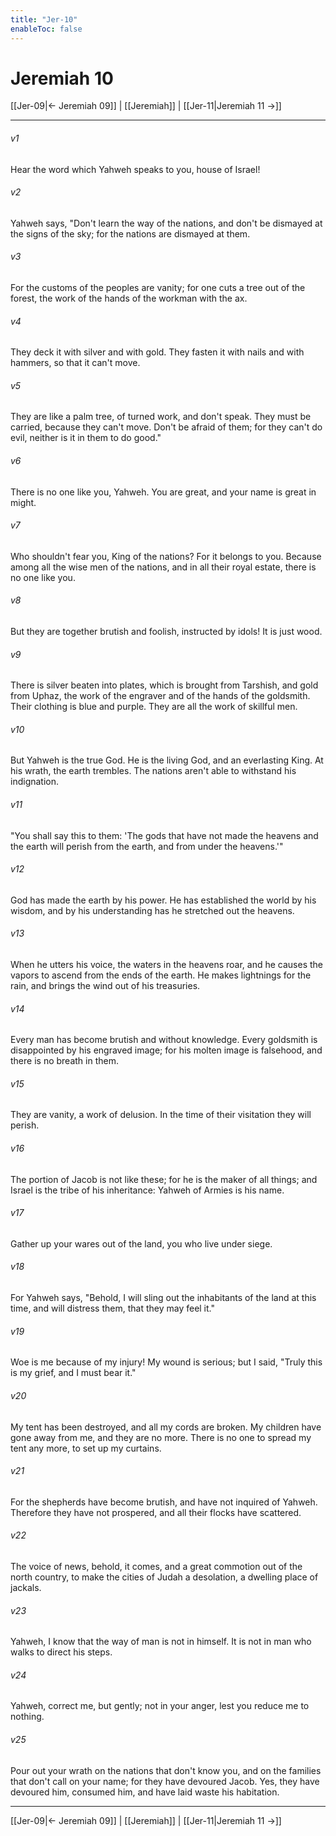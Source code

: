 ```yaml
---
title: "Jer-10"
enableToc: false
---
```

# Jeremiah 10

[[Jer-09|← Jeremiah 09]] | [[Jeremiah]] | [[Jer-11|Jeremiah 11 →]]
***



###### v1 
Hear the word which Yahweh speaks to you, house of Israel! 

###### v2 
Yahweh says, "Don't learn the way of the nations, and don't be dismayed at the signs of the sky; for the nations are dismayed at them. 

###### v3 
For the customs of the peoples are vanity; for one cuts a tree out of the forest, the work of the hands of the workman with the ax. 

###### v4 
They deck it with silver and with gold. They fasten it with nails and with hammers, so that it can't move. 

###### v5 
They are like a palm tree, of turned work, and don't speak. They must be carried, because they can't move. Don't be afraid of them; for they can't do evil, neither is it in them to do good." 

###### v6 
There is no one like you, Yahweh. You are great, and your name is great in might. 

###### v7 
Who shouldn't fear you, King of the nations? For it belongs to you. Because among all the wise men of the nations, and in all their royal estate, there is no one like you. 

###### v8 
But they are together brutish and foolish, instructed by idols! It is just wood. 

###### v9 
There is silver beaten into plates, which is brought from Tarshish, and gold from Uphaz, the work of the engraver and of the hands of the goldsmith. Their clothing is blue and purple. They are all the work of skillful men. 

###### v10 
But Yahweh is the true God. He is the living God, and an everlasting King. At his wrath, the earth trembles. The nations aren't able to withstand his indignation. 

###### v11 
"You shall say this to them: 'The gods that have not made the heavens and the earth will perish from the earth, and from under the heavens.'" 

###### v12 
God has made the earth by his power. He has established the world by his wisdom, and by his understanding has he stretched out the heavens. 

###### v13 
When he utters his voice, the waters in the heavens roar, and he causes the vapors to ascend from the ends of the earth. He makes lightnings for the rain, and brings the wind out of his treasuries. 

###### v14 
Every man has become brutish and without knowledge. Every goldsmith is disappointed by his engraved image; for his molten image is falsehood, and there is no breath in them. 

###### v15 
They are vanity, a work of delusion. In the time of their visitation they will perish. 

###### v16 
The portion of Jacob is not like these; for he is the maker of all things; and Israel is the tribe of his inheritance: Yahweh of Armies is his name. 

###### v17 
Gather up your wares out of the land, you who live under siege. 

###### v18 
For Yahweh says, "Behold, I will sling out the inhabitants of the land at this time, and will distress them, that they may feel it." 

###### v19 
Woe is me because of my injury! My wound is serious; but I said, "Truly this is my grief, and I must bear it." 

###### v20 
My tent has been destroyed, and all my cords are broken. My children have gone away from me, and they are no more. There is no one to spread my tent any more, to set up my curtains. 

###### v21 
For the shepherds have become brutish, and have not inquired of Yahweh. Therefore they have not prospered, and all their flocks have scattered. 

###### v22 
The voice of news, behold, it comes, and a great commotion out of the north country, to make the cities of Judah a desolation, a dwelling place of jackals. 

###### v23 
Yahweh, I know that the way of man is not in himself. It is not in man who walks to direct his steps. 

###### v24 
Yahweh, correct me, but gently; not in your anger, lest you reduce me to nothing. 

###### v25 
Pour out your wrath on the nations that don't know you, and on the families that don't call on your name; for they have devoured Jacob. Yes, they have devoured him, consumed him, and have laid waste his habitation.

***
[[Jer-09|← Jeremiah 09]] | [[Jeremiah]] | [[Jer-11|Jeremiah 11 →]]
